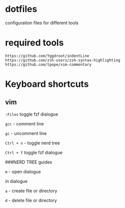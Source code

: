 # dotfiles

configuration files for different tools

# required tools
```
https://github.com/Yggdroot/indentLine
https://github.com/zsh-users/zsh-syntax-highlighting
https://github.com/tpope/vim-commentary
```

# Keyboard shortcuts

## vim

`:Files` toggle fzf dialogue

`gcc` - comment line

`gc` - uncomment line

`Ctrl + n` - toggle nerd tree

`Ctrl + f` toggle fzf dialogue

###NERD TREE guides

`m` - open dialogue

in dialogue

`a` - create file or directory

`d` - delete file or directory
